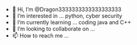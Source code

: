- 👋 Hi, I’m @Dragon3333333333333333333
- 👀 I’m interested in ... python, cyber security
- 🌱 I’m currently learning ... coding java and C++
- 💞️ I’m looking to collaborate on ... 
- 📫 How to reach me ... 

<!---
Dragon3333333333333333333/Dragon3333333333333333333 is a ✨ special ✨ repository because its `README.md` (this file) appears on your GitHub profile.
You can click the Preview link to take a look at your changes.
--->

